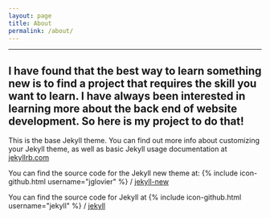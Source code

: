 ```yaml
---
layout: page
title: About
permalink: /about/
---
```

---
I have found that the best way to learn something new is to find a project that requires the skill you want to learn. I have always been interested in learning more about the back end of website development. So here is my project to do that!
---
This is the base Jekyll theme. You can find out more info about customizing your Jekyll theme, as well as basic Jekyll usage documentation at [jekyllrb.com](http://jekyllrb.com/)

You can find the source code for the Jekyll new theme at:
{% include icon-github.html username="jglovier" %} /
[jekyll-new](https://github.com/jglovier/jekyll-new)

You can find the source code for Jekyll at
{% include icon-github.html username="jekyll" %} /
[jekyll](https://github.com/jekyll/jekyll)
